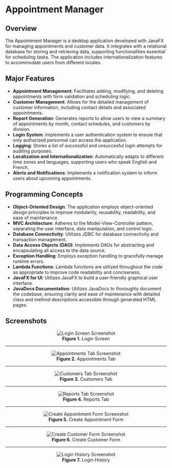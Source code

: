 # Appointment Manager

## Overview

The Appointment Manager is a desktop application developed with JavaFX for managing appointments and customer data. It integrates with a relational database for storing and retrieving data, supporting functionalities essential for scheduling tasks. The application includes internationalization features to accommodate users from different locales.

## Major Features

- **Appointment Management**: Facilitates adding, modifying, and deleting appointments with form validation and scheduling logic.
- **Customer Management**: Allows for the detailed management of customer information, including contact details and associated appointments.
- **Report Generation**: Generates reports to allow users to view a summary of appointments by month, contact schedules, and customers by division.
- **Login System**: Implements a user authentication system to ensure that only authorized personnel can access the application.
- **Logging**: Stores a list of successful and unsuccesful login attempts for auditing purposes.
- **Localization and Internationalization**: Automatically adapts to different time zones and languages, supporting users who speak English and French.
- **Alerts and Notifications**: Implements a notification system to inform users about upcoming appointments.

## Programming Concepts

- **Object-Oriented Design**: The application employs object-oriented design principles to improve modularity, reusability, readability, and ease of maintenance.
- **MVC Architecture**: Adheres to the Model-View-Controller pattern, separating the user interface, data manipulation, and control logic.
- **Database Connectivity**: Utilizes JDBC for database connectivity and transaction management.
- **Data Access Objects (DAO)**: Implements DAOs for abstracting and encapsulating all access to the data source.
- **Exception Handling**: Employs exception handling to gracefully manage runtime errors.
- **Lambda Functions**: Lambda functions are utilized throughout the code as appropriate to improve code readability and conciseness.
- **JavaFX for UI**: Utilizes JavaFX to build a user-friendly graphical user interface.
- **JavaDocs Documentation**: Utilizes JavaDocs to thoroughly document the codebase, ensuring clarity and ease of maintenance with detailed class and method descriptions accessible through generated HTML pages.

## Screenshots

<p align="center">
    <img src="screenshots/login_screen.png" alt="Login Screen Screenshot">
    <br><b>Figure 1.</b> Login Screen
</p>

---

<p align="center">
    <img src="screenshots/appointments_tab.png" alt="Appointments Tab Screenshot">
    <br><b>Figure 2.</b> Appointments Tab
</p>

---

<p align="center">
    <img src="screenshots/customers_tab.png" alt="Customers Tab Screenshot">
    <br><b>Figure 3.</b> Customers Tab
</p>

---

<p align="center">
    <img src="screenshots/reports_tab.png" alt="Reports Tab Screenshot">
    <br><b>Figure 4.</b> Reports Tab
</p>

---

<p align="center">
    <img src="screenshots/create_appointment.png" alt="Create Appointment Form Screenshot">
    <br><b>Figure 5.</b> Create Appointment Form
</p>

---

<p align="center">
    <img src="screenshots/create_customer.png" alt="Create Customer Form Screenshot">
    <br><b>Figure 6.</b> Create Customer Form
</p>

---

<p align="center">
    <img src="screenshots/login_history.png" alt="Login History Screenshot">
    <br><b>Figure 7.</b> Login History
</p>
